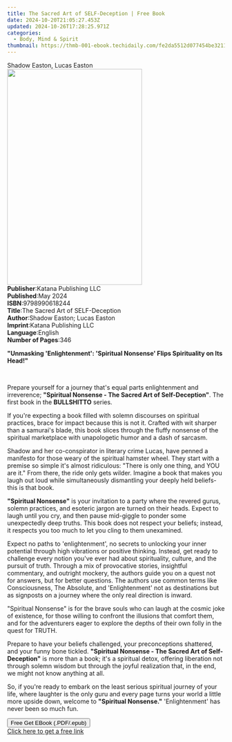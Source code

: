 ```yaml
---
title: The Sacred Art of SELF-Deception | Free Book
date: 2024-10-20T21:05:27.453Z
updated: 2024-10-26T17:28:25.971Z
categories:
  - Body, Mind & Spirit
thumbnail: https://thmb-001-ebook.techidaily.com/fe2da5512d077454be3211eda68e6738dcd7b86b5a516155e541dfc8c9a1d02e.jpg
---
```

<main id="book-container">
  <div class="flex flex-col">
    <div class="book-brief flex-1 py-6 px-4 sm:p-6 md:py-10 md:px-8">
      <!-- brief-->
      <div class="book-brief-main">Shadow Easton, Lucas Easton</div>
    </div>
    <div
      class="book-meta-info flex-1 grid gap-4 col-start-1 col-end-3 row-start-1 sm:mb-6 sm:grid-cols-4 lg:gap-6 lg:col-start-2 lg:row-end-6 lg:row-span-6 lg:mb-0"
    >
      <div
        class="book-meta-info-left place-content-center mt-4 p-4 text-sm leading-6 col-start-2 col-span-2 dark:text-slate-400"
      >
        <img
          class="w-full h-500 object-cover rounded-lg sm:h-255 sm:col-span-2 lg:col-span-full"
          src="https://img-001-ebook.techidaily.com/ee498f8ea655851ae9d17fb8c0851a4c02abbb4ac1704ef80bb857723bc21e13.jpg"
          alt=""
          width="312"
          height="500"
        />
      </div>
      <div
        class="book-meta-info-right mt-2 col-start-1 row-start-2 col-span-3 self-center"
      >
        <!-- meta data  -->
        <div class="flex flex-col px-4 md:px-8">
          <div class="flex-1">
            <strong>Publisher</strong>:<span class="px-2"
              >Katana Publishing LLC</span
            >
          </div>
          <div class="flex-1">
            <strong>Published</strong>:<span class="px-2">May 2024</span>
          </div>
          <div class="flex-1">
            <strong>ISBN</strong>:<span class="px-2">9798990618244</span>
          </div>
          <div class="flex-1">
            <strong>Title</strong>:<span class="px-2"
              >The Sacred Art of SELF-Deception</span
            >
          </div>
          <div class="flex-1">
            <strong>Author</strong>:<span class="px-2"
              >Shadow Easton; Lucas Easton</span
            >
          </div>
          <div class="flex-1">
            <strong>Imprint</strong>:<span class="px-2"
              >Katana Publishing LLC</span
            >
          </div>
          <div class="flex-1">
            <strong>Language</strong>:<span class="px-2">English</span>
          </div>
          <div class="flex-1">
            <strong>Number of Pages</strong>:<span class="px-2">346</span>
          </div>
        </div>
      </div>
    </div>
    <div class="book-description flex-1 py-6 px-4 sm:p-6 md:py-10 md:px-8">
      <div class="book-description-main">
        <div accordion-content="" id="description">
          <p>
            <strong
              >"Unmasking 'Enlightenment': 'Spiritual Nonsense' Flips
              Spirituality on Its Head!"</strong
            >
          </p>
          <p><br /></p>
          <p>
            Prepare yourself for a journey that's equal parts enlightenment and
            irreverence;
            <strong
              >"Spiritual Nonsense - The Sacred Art of Self-Deception"</strong
            >. The first book in the <strong>BULLSHITTO</strong> series.
          </p>
          <p>
            If you're expecting a book filled with solemn discourses on
            spiritual practices, brace for impact because this is not it.
            Crafted with wit sharper than a samurai's blade, this book slices
            through the fluffy nonsense of the spiritual marketplace with
            unapologetic humor and a dash of sarcasm.
          </p>
          <p>
            Shadow and her co-conspirator in literary crime Lucas, have penned a
            manifesto for those weary of the spiritual hamster wheel. They start
            with a premise so simple it's almost ridiculous: "There is only one
            thing, and YOU are it." From there, the ride only gets wilder.
            Imagine a book that makes you laugh out loud while simultaneously
            dismantling your deeply held beliefs-this is that book.
          </p>
          <p>
            <strong>"Spiritual Nonsense"</strong> is your invitation to a party
            where the revered gurus, solemn practices, and esoteric jargon are
            turned on their heads. Expect to laugh until you cry, and then pause
            mid-giggle to ponder some unexpectedly deep truths. This book does
            not respect your beliefs; instead, it respects you too much to let
            you cling to them unexamined.
          </p>
          <p>
            Expect no paths to 'enlightenment', no secrets to unlocking your
            inner potential through high vibrations or positive thinking.
            Instead, get ready to challenge every notion you've ever had about
            spirituality, culture, and the pursuit of truth. Through a mix of
            provocative stories, insightful commentary, and outright mockery,
            the authors guide you on a quest not for answers, but for better
            questions. The authors use common terms like Consciousness, The
            Absolute, and 'Enlightenment' not as destinations but as signposts
            on a journey where the only real direction is inward.
          </p>
          <p>
            "Spiritual Nonsense" is for the brave souls who can laugh at the
            cosmic joke of existence, for those willing to confront the
            illusions that comfort them, and for the adventurers eager to
            explore the depths of their own folly in the quest for TRUTH.
          </p>
          <p>
            Prepare to have your beliefs challenged, your preconceptions
            shattered, and your funny bone tickled.
            <strong
              >"Spiritual Nonsense - The Sacred Art of Self-Deception"</strong
            >
            is more than a book; it's a spiritual detox, offering liberation not
            through solemn wisdom but through the joyful realization that, in
            the end, we might not know anything at all.
          </p>
          <p>
            So, if you're ready to embark on the least serious spiritual journey
            of your life, where laughter is the only guru and every page turns
            your world a little more upside down, welcome to
            <strong>"Spiritual Nonsense."</strong> 'Enlightenment' has never
            been so much fun.
          </p>
        </div>
        <div class="accordion-fader"></div>
      </div>
    </div>
    <div class="book-excerpts flex-1 py-6 px-4 sm:p-6 md:py-10 md:px-8"></div>
    <div
      class="book-about-author flex-1 py-6 px-4 sm:p-6 md:py-10 md:px-8"
    ></div>
    <div class="book-free-get flex-1 py-6 px-4 sm:p-6 md:py-10 md:px-8">
      <button
        id="btn-free-get"
        class="bg-blue-500 hover:bg-blue-700 text-white font-bold py-2 px-4 rounded"
      >
        Free Get EBook (.PDF/.epub)
      </button>
      <div id="countdown-display" class="px-2 text-lg mt-2"></div>
      <a
        id="free-link"
        class="hidden bg-blue-500 hover:bg-blue-700 text-white font-bold py-2 px-4 rounded"
        href="https://www.ebooks.com/en-us/book/211345887/the-sacred-art-of-self-deception/shadow-easton/"
        target="_blank"
        >Click here to get a free link</a
      >
    </div>
    <script>
      let countdownTime = 0;
      let countdownInterval = null;
      document
        .getElementById('btn-free-get')
        .addEventListener('click', startCountdown);
      function startCountdown() {
        countdownTime = new Date().getTime() + 60000 * 3;
        countdownInterval = setInterval(updateCountdown, 1000);
        document.getElementById('btn-free-get').disabled = true;
        document
          .getElementById('btn-free-get')
          .classList.add('bg-gray-500', 'cursor-not-allowed');
      }
      function updateCountdown() {
        let currentTime = new Date().getTime();
        let timeLeft = countdownTime - currentTime;
        let secondsLeft = Math.floor(timeLeft / 1000);
        document.getElementById('countdown-display').innerHTML =
          `Remaining time: ${secondsLeft} seconds.`;
        if (secondsLeft <= 0) {
          clearInterval(countdownInterval);
          document.getElementById('btn-free-get').classList.add('hidden');
          document.getElementById('free-link').classList.remove('hidden');
          document.getElementById('countdown-display').innerHTML = '';
        }
      }
    </script>
  </div>
</main>

<ins class="adsbygoogle"
      style="display:block"
      data-ad-client="ca-pub-7571918770474297"
      data-ad-slot="8358498916"
      data-ad-format="auto"
      data-full-width-responsive="true"></ins>
    
